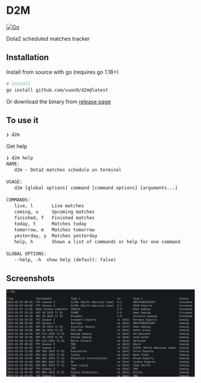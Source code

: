 # D2M

[![Go](https://github.com/vuon9/d2m/actions/workflows/go.yml/badge.svg)](https://github.com/vuon9/d2m/actions/workflows/go.yml)

Dota2 scheduled matches tracker

## Installation

Install from source with go (requires go 1.18+)

```bash
# install
go install github.com/vuon9/d2m@latest
```

Or download the binary from [release page](https://github.com/vuon9/d2m/releases)

## To use it

```bash
❯ d2m
```

Get help
```
❯ d2m help
NAME:
   d2m - Dota2 matches schedule on terminal

USAGE:
   d2m [global options] command [command options] [arguments...]

COMMANDS:
   live, l       Live matches
   coming, u     Upcoming matches
   finished, f   Finished matches
   today, t      Matches today
   tomorrow, m   Matches tomorrow
   yesterday, y  Matches yesterday
   help, h       Shows a list of commands or help for one command

GLOBAL OPTIONS:
   --help, -h  show help (default: false)
```


## Screenshots

![Main](./screenshots/main.png)